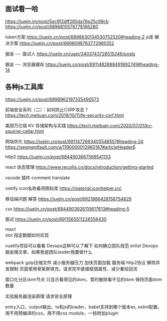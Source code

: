## 面试看一哈
https://juejin.im/post/5ec9f2dff265da76e25c99cb
https://juejin.cn/post/6896810576778166280

token方案
https://juejin.cn/post/6898630134530752520#heading-2
js库 解决方案
https://juejin.cn/post/6898098763772985352

掘金  --- 面试人
https://juejin.cn/user/3403743728515246/posts

掘金  --- 浏览器缓存
https://juejin.cn/post/6911482888491892749#heading-14

## 各种js工具库
https://juejin.cn/post/6898962197335490573


前端安全系列（二）：如何防止CSRF攻击？
https://tech.meituan.com/2018/10/11/fe-security-csrf.html

美团万亿级 KV 存储架构与实践
https://tech.meituan.com/2020/07/01/kv-squirrel-cellar.html

网站优化
https://juejin.cn/post/6911472693405548557#heading-24
https://segmentfault.com/a/1190000012960187#articleHeader6

http2
https://juejin.cn/post/6844903667569541133


react 状态管理
https://www.recoiljs.cn/docs/introduction/getting-started


vscode 插件
comment translate

vietify icon名称备用图标库
https://material.iconhelper.cn/

移动端问题 解答
https://juejin.cn/post/6921886428158754829

css
https://juejin.cn/post/6844903926110617613#heading-5

面试
https://juejin.cn/post/6911565511226556430



react   
slot 指定数据如何实现

vuetify项目可以看看
Devops这种可以了解下
如何确立团队规范
enlist Devops
掘金搜文章，如果我是团队leader我要做什么

webpack gzip压缩文件 减小服务器压力 加快页面加载
服务端 http2协议 解除并发限制
页面使用骨架屏填充。请求完毕直接赋值属性，减少重绘回流

窗口化分区dom节点 只显示看得见的dom，暂时删除看不见的dom 保持页面dom数量


实验服务器渲染原理 请求安全原理


entry入口，output输出，ts和js的loader，babel支持到哪个版本es,
eslint配置，用不用预编译的css，用不用css module，一些附加plugin

